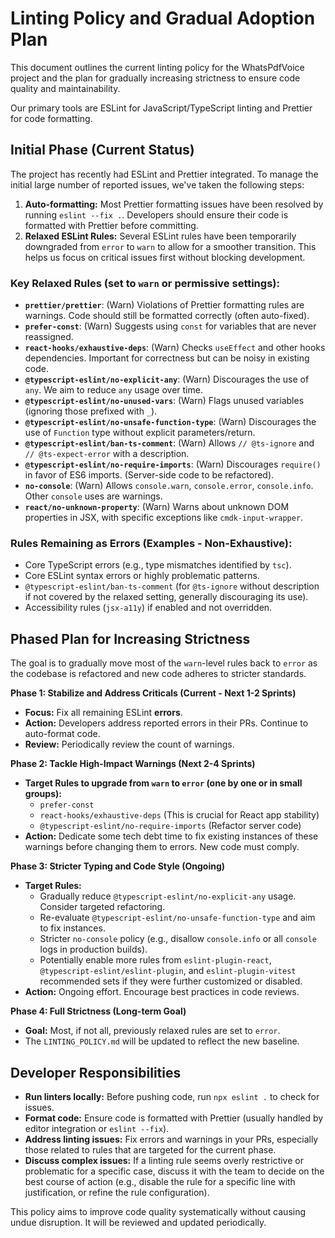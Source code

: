 # Linting Policy and Gradual Adoption Plan

This document outlines the current linting policy for the WhatsPdfVoice project and the plan for gradually increasing strictness to ensure code quality and maintainability.

Our primary tools are ESLint for JavaScript/TypeScript linting and Prettier for code formatting.

## Initial Phase (Current Status)

The project has recently had ESLint and Prettier integrated. To manage the initial large number of reported issues, we've taken the following steps:

1.  **Auto-formatting:** Most Prettier formatting issues have been resolved by running `eslint --fix .`. Developers should ensure their code is formatted with Prettier before committing.
2.  **Relaxed ESLint Rules:** Several ESLint rules have been temporarily downgraded from `error` to `warn` to allow for a smoother transition. This helps us focus on critical issues first without blocking development.

### Key Relaxed Rules (set to `warn` or permissive settings):

*   **`prettier/prettier`**: (Warn) Violations of Prettier formatting rules are warnings. Code should still be formatted correctly (often auto-fixed).
*   **`prefer-const`**: (Warn) Suggests using `const` for variables that are never reassigned.
*   **`react-hooks/exhaustive-deps`**: (Warn) Checks `useEffect` and other hooks dependencies. Important for correctness but can be noisy in existing code.
*   **`@typescript-eslint/no-explicit-any`**: (Warn) Discourages the use of `any`. We aim to reduce `any` usage over time.
*   **`@typescript-eslint/no-unused-vars`**: (Warn) Flags unused variables (ignoring those prefixed with `_`).
*   **`@typescript-eslint/no-unsafe-function-type`**: (Warn) Discourages the use of `Function` type without explicit parameters/return.
*   **`@typescript-eslint/ban-ts-comment`**: (Warn) Allows `// @ts-ignore` and `// @ts-expect-error` with a description.
*   **`@typescript-eslint/no-require-imports`**: (Warn) Discourages `require()` in favor of ES6 imports. (Server-side code to be refactored).
*   **`no-console`**: (Warn) Allows `console.warn`, `console.error`, `console.info`. Other `console` uses are warnings.
*   **`react/no-unknown-property`**: (Warn) Warns about unknown DOM properties in JSX, with specific exceptions like `cmdk-input-wrapper`.


### Rules Remaining as Errors (Examples - Non-Exhaustive):

*   Core TypeScript errors (e.g., type mismatches identified by `tsc`).
*   Core ESLint syntax errors or highly problematic patterns.
*   `@typescript-eslint/ban-ts-comment` (for `@ts-ignore` without description if not covered by the relaxed setting, generally discouraging its use).
*   Accessibility rules (`jsx-a11y`) if enabled and not overridden.

## Phased Plan for Increasing Strictness

The goal is to gradually move most of the `warn`-level rules back to `error` as the codebase is refactored and new code adheres to stricter standards.

**Phase 1: Stabilize and Address Criticals (Current - Next 1-2 Sprints)**

*   **Focus:** Fix all remaining ESLint **errors**.
*   **Action:** Developers address reported errors in their PRs. Continue to auto-format code.
*   **Review:** Periodically review the count of warnings.

**Phase 2: Tackle High-Impact Warnings (Next 2-4 Sprints)**

*   **Target Rules to upgrade from `warn` to `error` (one by one or in small groups):**
    *   `prefer-const`
    *   `react-hooks/exhaustive-deps` (This is crucial for React app stability)
    *   `@typescript-eslint/no-require-imports` (Refactor server code)
*   **Action:** Dedicate some tech debt time to fix existing instances of these warnings before changing them to errors. New code must comply.

**Phase 3: Stricter Typing and Code Style (Ongoing)**

*   **Target Rules:**
    *   Gradually reduce `@typescript-eslint/no-explicit-any` usage. Consider targeted refactoring.
    *   Re-evaluate `@typescript-eslint/no-unsafe-function-type` and aim to fix instances.
    *   Stricter `no-console` policy (e.g., disallow `console.info` or all `console` logs in production builds).
    *   Potentially enable more rules from `eslint-plugin-react`, `@typescript-eslint/eslint-plugin`, and `eslint-plugin-vitest` recommended sets if they were further customized or disabled.
*   **Action:** Ongoing effort. Encourage best practices in code reviews.

**Phase 4: Full Strictness (Long-term Goal)**

*   **Goal:** Most, if not all, previously relaxed rules are set to `error`.
*   The `LINTING_POLICY.md` will be updated to reflect the new baseline.

## Developer Responsibilities

*   **Run linters locally:** Before pushing code, run `npx eslint .` to check for issues.
*   **Format code:** Ensure code is formatted with Prettier (usually handled by editor integration or `eslint --fix`).
*   **Address linting issues:** Fix errors and warnings in your PRs, especially those related to rules that are targeted for the current phase.
*   **Discuss complex issues:** If a linting rule seems overly restrictive or problematic for a specific case, discuss it with the team to decide on the best course of action (e.g., disable the rule for a specific line with justification, or refine the rule configuration).

This policy aims to improve code quality systematically without causing undue disruption. It will be reviewed and updated periodically. 